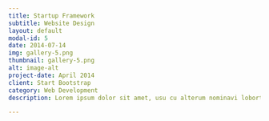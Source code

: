 ```yaml
---
title: Startup Framework
subtitle: Website Design
layout: default
modal-id: 5
date: 2014-07-14
img: gallery-5.png
thumbnail: gallery-5.png
alt: image-alt
project-date: April 2014
client: Start Bootstrap
category: Web Development
description: Lorem ipsum dolor sit amet, usu cu alterum nominavi lobortis. At duo novum diceret. Tantas apeirian vix et, usu sanctus postulant inciderint ut, populo diceret necessitatibus in vim. Cu eum dicam feugiat noluisse.

---
```

